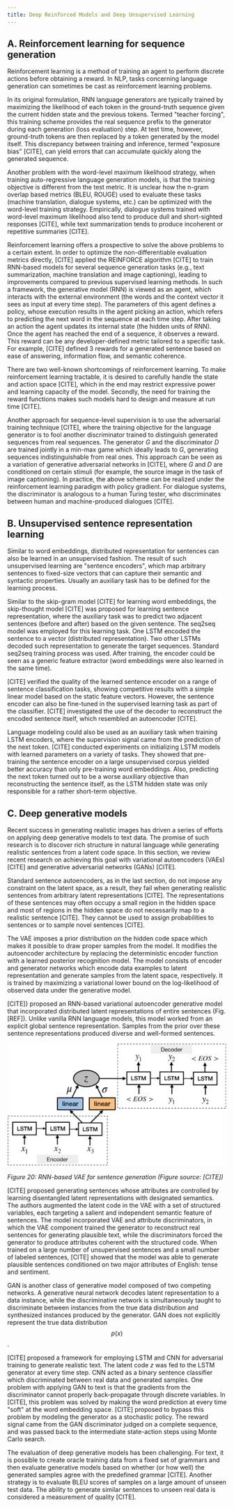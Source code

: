```yaml
---
title: Deep Reinforced Models and Deep Unsupervised Learning
---
```


## A. Reinforcement learning for sequence generation

Reinforcement learning is a method of training an agent to perform discrete actions before obtaining a reward. In NLP, tasks concerning language generation can sometimes be cast as reinforcement learning problems.

In its original formulation, RNN language generators are typically trained by maximizing the likelihood of each token in the ground-truth sequence given the current hidden state and the previous tokens. Termed "teacher forcing", this training scheme provides the real sequence prefix to the generator during each generation (loss evaluation) step. At test time, however, ground-truth tokens are then replaced by a token generated by the model itself. This discrepancy between training and inference, termed "exposure bias" [CITE], can yield errors that can accumulate quickly along the generated sequence.

Another problem with the word-level maximum likelihood strategy, when training auto-regressive language generation models, is that the training objective is different from the test metric. It is unclear how the n-gram overlap based metrics (BLEU, ROUGE) used to evaluate these tasks (machine translation, dialogue systems, etc.) can be optimized with the word-level training strategy. Empirically, dialogue systems trained with word-level maximum likelihood also tend to produce dull and short-sighted responses [CITE], while text summarization tends to produce incoherent or repetitive summaries [CITE]. 

Reinforcement learning offers a prospective to solve the above problems to a certain extent. In order to optimize the non-differentiable evaluation metrics directly, [CITE] applied the REINFORCE algorithm [CITE] to train RNN-based models for several sequence generation tasks (e.g., text summarization, machine translation and image captioning), leading to improvements compared to previous supervised learning methods. In such a framework, the generative model (RNN) is viewed as an agent, which interacts with the external environment (the words and the context vector it sees as input at every time step). The parameters of this agent defines a policy, whose execution results in the agent picking an action, which refers to predicting the next word in the sequence at each time step. After taking an action the agent updates its internal state (the hidden units of RNN). Once the agent has reached the end of a sequence, it observes a reward. This reward can be any developer-defined metric tailored to a specific task. For example, [CITE] defined 3 rewards for a generated sentence based on ease of answering, information flow, and semantic coherence. 

There are two well-known shortcomings of reinforcement learning. To make reinforcement learning tractable, it is desired to carefully handle the state and action space [CITE], which in the end may restrict expressive power and learning capacity of the model. Secondly, the need for training the reward functions makes such models hard to design and measure at run time [CITE].

Another approach for sequence-level supervision is to use the adversarial training technique [CITE], where the training objective for the language generator is to fool another discriminator trained to distinguish generated sequences from real sequences. The generator *G* and the discriminator *D* are trained jointly in a min-max game which ideally leads to *G*, generating sequences indistinguishable from real ones. This approach can be seen as a variation of generative adversarial networks in [CITE], where *G* and *D* are conditioned on certain stimuli (for example, the source image in the task of image captioning). In practice, the above scheme can be realized under the reinforcement learning paradigm with policy gradient. For dialogue systems, the discriminator is analogous to a human Turing tester, who discriminates between human and machine-produced dialogues [CITE].

## B. Unsupervised sentence representation learning

Similar to word embeddings, distributed representation for sentences can also be learned in an unsupervised fashion. The result of such unsupervised learning are "sentence encoders", which map arbitrary sentences to fixed-size vectors that can capture their semantic and syntactic properties. Usually an auxiliary task has to be defined for the learning process.

Similar to the skip-gram model [CITE] for learning word embeddings, the skip-thought model [CITE] was proposed for learning sentence representation, where the auxiliary task was to predict two adjacent sentences (before and after) based on the given sentence. The seq2seq model was employed for this learning task. One LSTM encoded the sentence to a vector (distributed representation). Two other LSTMs decoded such representation to generate the target sequences. Standard seq2seq training process was used. After training, the encoder could be seen as a generic feature extractor (word embeddings were also learned in the same time). 

[CITE] verified the quality of the learned sentence encoder on a range of sentence classification tasks, showing competitive results with a simple linear model based on the static feature vectors. However, the sentence encoder can also be fine-tuned in the supervised learning task as part of the classifier. [CITE] investigated the use of the decoder to reconstruct the encoded sentence itself, which resembled an autoencoder [CITE]. 

Language modeling could also be used as an auxiliary task when training LSTM encoders, where the supervision signal came from the prediction of the next token. [CITE] conducted experiments on initializing LSTM models with learned parameters on a variety of tasks. They showed that pre-training the sentence encoder on a large unsupervised corpus yielded better accuracy than only pre-training word embeddings. Also, predicting the next token turned out to be a worse auxiliary objective than reconstructing the sentence itself, as the LSTM hidden state was only responsible for a rather short-term objective.

## C. Deep generative models

Recent success in generating realistic images has driven a series of efforts on applying deep generative models to text data. The promise of such research is to discover rich structure in natural language while generating realistic sentences from a latent code space. In this section, we review recent research on achieving this goal with variational autoencoders (VAEs) [CITE] and generative adversarial networks (GANs) [CITE].

Standard sentence autoencoders, as in the last section, do not impose any constraint on the latent space, as a result, they fail when generating realistic sentences from arbitrary latent representations [CITE]. The representations of these sentences may often occupy a small region in the hidden space and most of regions in the hidden space do not necessarily map to a realistic sentence [CITE]. They cannot be used to assign probabilities to sentences or to sample novel sentences [CITE].

The VAE imposes a prior distribution on the hidden code space which makes it possible to draw proper samples from the model. It modifies the autoencoder architecture by replacing the deterministic encoder function with a learned posterior recognition model. The model consists of encoder and generator networks which encode data examples to latent representation and generate samples from the latent space, respectively. It is trained by maximizing a variational lower bound on the log-likelihood of observed data under the generative model. 

[CITE]} proposed an RNN-based variational autoencoder generative model that incorporated distributed latent representations of entire sentences (Fig. [REF]). Unlike vanilla RNN language models, this model worked from an explicit global sentence representation. Samples from the prior over these sentence representations produced diverse and well-formed sentences.

![alt txt](img/VAE.png)

*Figure 20: RNN-based VAE for sentence generation (Figure source: [CITE])*

[CITE] proposed generating sentences whose attributes are controlled by learning disentangled latent representations with designated semantics. The authors augmented the latent code in the VAE with a set of structured variables, each targeting a salient and independent semantic feature of sentences. The model incorporated VAE and attribute discriminators, in which the VAE component trained the generator to reconstruct real sentences for generating plausible text, while the discriminators forced the generator to produce attributes coherent with the structured code. When trained on a large number of unsupervised sentences and a small number of labeled sentences, [CITE] showed that the model was able to generate plausible sentences conditioned on two major attributes of English: tense and sentiment.

GAN is another class of generative model composed of two competing networks. A generative neural network decodes latent representation to a data instance, while the discriminative network is simultaneously taught to discriminate between instances from the true data distribution and synthesized instances produced by the generator. GAN does not explicitly represent the true data distribution $$p(x)$$. 

[CITE] proposed a framework for employing LSTM and CNN for adversarial training to generate realistic text. The latent code $z$ was fed to the LSTM generator at every time step. CNN acted as a binary sentence classifier which discriminated between real data and generated samples. One problem with applying GAN to text is that the gradients from the discriminator cannot properly back-propagate through discrete variables. In [CITE], this problem was solved by making the word prediction at every time "soft" at the word embedding space. [CITE] proposed to bypass this problem by modeling the generator as a stochastic policy. The reward signal came from the GAN discriminator judged on a complete sequence, and was passed back to the intermediate state-action steps using Monte Carlo search.

The evaluation of deep generative models has been challenging. For text, it is possible to create oracle training data from a fixed set of grammars and then evaluate generative models based on whether (or how well) the generated samples agree with the predefined grammar [CITE]. Another strategy is to evaluate BLEU scores of samples on a large amount of unseen test data. The ability to generate similar sentences to unseen real data is considered a measurement of quality [CITE]. 

